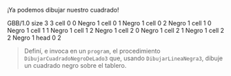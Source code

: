 ¡Ya podemos dibujar nuestro cuadrado!

<gs-board>
  GBB/1.0
   size 3 3
   cell 0 0 Negro 1
   cell 0 1 Negro 1
   cell 0 2 Negro 1
   cell 1 0 Negro 1
   cell 1 1 Negro 1
   cell 1 2 Negro 1
   cell 2 0 Negro 1
   cell 2 1 Negro 1
   cell 2 2 Negro 1
   head 0 2
</gs-board>

> Definí, e invoca en un `program`, el procedimiento `DibujarCuadradoNegroDeLado3` que, usando `DibujarLineaNegra3`, dibuje un cuadrado negro sobre el tablero.